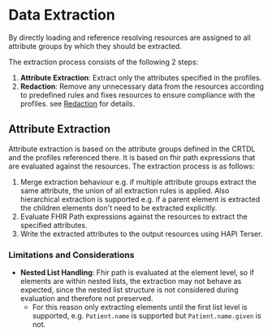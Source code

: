 # Data Extraction

By directly loading and reference resolving resources are assigned to all attribute groups by which they should be
extracted.

The extraction process consists of the following 2 steps:
1. **Attribute Extraction**: Extract only the attributes specified in the profiles.
2. **Redaction**: Remove any unnecessary data from the resources according to predefined rules and fixes resources to
   ensure compliance with the profiles.
   see [Redaction](redaction.md) for details.

## Attribute Extraction

Attribute extraction is based on the attribute groups defined in the CRTDL and the profiles referenced there.
It is based on fhir path expressions that are evaluated against the resources.
The extraction process is as follows:
1. Merge extraction behaviour e.g. if multiple attribute groups extract the same attribute, the union of all extraction
   rules is applied.
   Also hierarchical extraction is supported e.g. if a parent element is extracted the children elements don't need to
   be extracted explicitly.
2. Evaluate FHIR Path expressions against the resources to extract the specified attributes.
3. Write the extracted attributes to the output resources using HAPI Terser.

### Limitations and Considerations
- **Nested List Handling**:  Fhir path is evaluated at the element level, so if elements are within nested lists, the
  extraction may not behave as expected, since the nested list structure is not considered during evaluation and
  therefore not preserved.
    * For this reason only extracting elements until the first list level is supported, e.g. `Patient.name` is supported
      but `Patient.name.given` is not.
